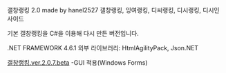 갤창랭킹 2.0 made by hanel2527
갤창랭킹, 잉여랭킹, 디씨랭킹, 디시랭킹, 디시인사이드

기본 갤창랭킹을 C#을 이용해 다시 만든 버전입니다.

.NET FRAMEWORK 4.6.1
외부 라이브러리: HtmlAgilityPack, Json.NET

<a href='https://github.com/hanel2527/dcinisde-crawler.ver.2/releases/download/v2.0.7-beta/gallchangranking.ver.2.0.7.beta.zip'>갤창랭킹.ver.2.0.7.beta</a>
-GUI 적용(Windows Forms)

